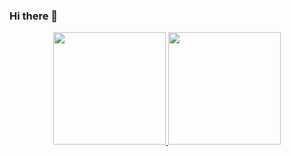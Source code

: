 ### Hi there 👋

<div align="center">
  <a href="https://github.com/rickkcastro">
  <img height="180em" src="https://github-readme-stats.vercel.app/api?username=rickkcastro&show_icons=true&theme=react&include_all_commits=true&count_private=true"/>
  <img height="180em" src="https://github-readme-stats.vercel.app/api/top-langs/?username=rickkcastro&theme=react"/>
</div>

<!--
**RickkCastro/Rickkcastro** is a ✨ _special_ ✨ repository because its `README.md` (this file) appears on your GitHub profile.

Here are some ideas to get you started:

- 🔭 I’m currently working on ...
- 🌱 I’m currently learning ...
- 👯 I’m looking to collaborate on ...
- 🤔 I’m looking for help with ...
- 💬 Ask me about ...
- 📫 How to reach me: ...
- 😄 Pronouns: ...
- ⚡ Fun fact: ...
-->
